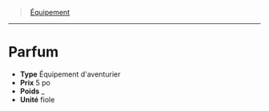 ﻿---
!EquipmentItem
Type: Équipement d'aventurier
Price: 5 po
Weight: _
Unity: fiole
Id: equipment_hd.md#parfum
ParentLink: equipment_hd.md#Équipement
Name: Parfum
ParentName: Équipement
NameLevel: 1
Attributes:
  Name: Parfum
  Markdown: >+
    # <!--Name-->Parfum<!--/Name-->


    - **Type** <!--Type-->Équipement d'aventurier<!--/Type-->

    - **Prix** <!--Price-->5 po<!--/Price-->

    - **Poids** <!--Weight-->_<!--/Weight-->

    - **Unité** <!--Unity-->fiole<!--/Unity-->

  Type: Équipement d'aventurier
  Price: 5 po
  Weight: _
  Unity: fiole
AttributesDictionary: >+
  Name: Parfum

  Markdown: >+

    # <!--Name-->Parfum<!--/Name-->





    - **Type** <!--Type-->Équipement d'aventurier<!--/Type-->



    - **Prix** <!--Price-->5 po<!--/Price-->



    - **Poids** <!--Weight-->_<!--/Weight-->



    - **Unité** <!--Unity-->fiole<!--/Unity-->



  Type: Équipement d'aventurier

  Price: 5 po

  Weight: _

  Unity: fiole

---
> [Équipement](hd_equipment.md)

---

# Parfum

- **Type** Équipement d'aventurier
- **Prix** 5 po
- **Poids** _
- **Unité** fiole

